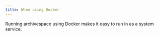 ```yaml
---
title: When using Docker
---
```


Running archivespace using Docker makes it easy to run in as a system service.
